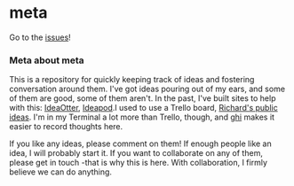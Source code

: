 meta
====

Go to the [issues](https://github.com/RichardLitt/meta/issues)!

### Meta about meta

This is a repository for quickly keeping track of ideas and fostering conversation around them. I've got ideas pouring out of my ears, and some of them are good, some of them aren't. In the past, I've built sites to help with this: [IdeaOtter](http://ideaotter.com), [Ideapod](http://ideapod.com).I used to use a Trello board, [Richard's public ideas](https://trello.com/b/LoZkhd9Y/richard-s-public-ideas). I'm in my Terminal a lot more than Trello, though, and [ghi](https://github.com/stephencelis/ghi) makes it easier to record thoughts here. 

If you like any ideas, please comment on them! If enough people like an idea, I will probably start it. If you want to collaborate on any of them, please get in touch -that is why this is here. With collaboration, I firmly believe we can do anything.
